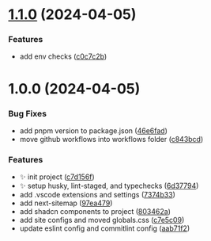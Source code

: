 # [1.1.0](https://github.com/jbabin91/saas-starter/compare/v1.0.0...v1.1.0) (2024-04-05)


### Features

* add env checks ([c0c7c2b](https://github.com/jbabin91/saas-starter/commit/c0c7c2b254b0356fe6857ada693bb4a170086b75))

# 1.0.0 (2024-04-05)


### Bug Fixes

* add pnpm version to package.json ([46e6fad](https://github.com/jbabin91/saas-starter/commit/46e6fad2f821e67a00fb5628e92ba15f5744990e))
* move github workflows into workflows folder ([c843bcd](https://github.com/jbabin91/saas-starter/commit/c843bcdbcd966388dd89acef423bdb10ff248f30))


### Features

* :sparkles: init project ([c7d156f](https://github.com/jbabin91/saas-starter/commit/c7d156f9b04457e36d89cba913f5978b4964d65c))
* :sparkles: setup husky, lint-staged, and typechecks ([6d37794](https://github.com/jbabin91/saas-starter/commit/6d3779457c955b7629f542aaa5f9ae97ec5a696e))
* add .vscode extensions and settings ([7374b33](https://github.com/jbabin91/saas-starter/commit/7374b33e403449bf65078d3306d80d953c0e8f12))
* add next-sitemap ([97ea479](https://github.com/jbabin91/saas-starter/commit/97ea479a8c0ea3db5c7e8c4cbb4bdb3b5dcce395))
* add shadcn components to project ([803462a](https://github.com/jbabin91/saas-starter/commit/803462af971d1a34fb61fe3f2b85f08658aeeb01))
* add site configs and moved globals.css ([c7e5c09](https://github.com/jbabin91/saas-starter/commit/c7e5c091f29a0b67f19f637e43dc611264e57fb1))
* update eslint config and commitlint config ([aab71f2](https://github.com/jbabin91/saas-starter/commit/aab71f2ca878d4a359b9f38c3351b6031239db96))
